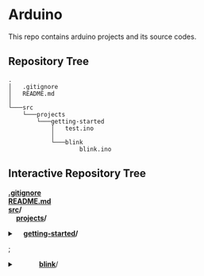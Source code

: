 # Arduino
This repo contains arduino projects and its source codes.
## Repository Tree
    .
    │   .gitignore
    │   README.md
    │
    └───src
        └───projects
            └───getting-started
                │   test.ino
                │
                └───blink
                        blink.ino
## Interactive Repository Tree
**[.gitignore](.gitignore)**  
**[README.md](README.md)**  
**[src](/src)/**  
&nbsp;&nbsp;&nbsp;&nbsp;**[projects](/src/projects)/**<details><summary>&nbsp;&nbsp;&nbsp;&nbsp;**[getting-started](/src/projects/getting-started)/**</summary>
&nbsp;&nbsp;&nbsp;&nbsp;&nbsp;&nbsp;&nbsp;&nbsp;&nbsp;&nbsp;&nbsp;&nbsp;**[test.ino](/src/projects/getting-started/test.ino)**
</details>  

;<details><summary>&nbsp;&nbsp;&nbsp;&nbsp;&nbsp;&nbsp;&nbsp;&nbsp;&nbsp;&nbsp;&nbsp;&nbsp;**[blink](/src/projects/getting-started/blink)**/</summary>
&nbsp;&nbsp;&nbsp;&nbsp;&nbsp;&nbsp;&nbsp;&nbsp;&nbsp;&nbsp;&nbsp;&nbsp;&nbsp;&nbsp;&nbsp;&nbsp;[blink.ino](/src/projects/getting-started/blink/blink.ino)
</details>
